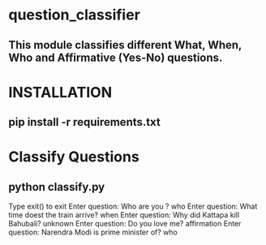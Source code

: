 # question_classifier
## This module classifies different What, When, Who and Affirmative (Yes-No) questions. 

# INSTALLATION
## pip install -r requirements.txt

# Classify Questions
## python classify.py

Type exit() to exit
Enter question:
Who are you ?
who
Enter question:
What time doest the train arrive?
when
Enter question:
Why did Kattapa kill Bahubali?
unknown
Enter question:
Do you love me?
affirmation
Enter question:
Narendra Modi is prime minister of?
who

